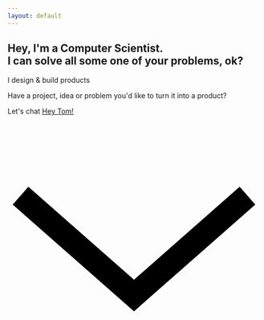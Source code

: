 ```yaml
---
layout: default
---
```

      
<section class='hero' data-component='hero'>
  <div class='hero__content'>
    <h1 class='hero__title'>Hey, I'm a Computer Scientist.<br>
              I can solve <span class="none"><span class="all">all</span> <span class="some">some</span> <span class="one">one</span> of your</span> problems<span class="ok">, ok?</span></h1>
    <div class='hero__text'>
      <p class='large'>I design &amp; build products</p>
      <p class='large'>Have a project, idea or problem you'd like to turn it into a product?</p>
      <p class='large'>Let's chat <a class='link--underline' href='mailto:tomnyongesa5@gmail.com'>Hey Tom!</a></p>
    </div>
  </div>
  <div class='hero__arrow' data-component='smoothScroll' data-scroll-target='#social-links-and-contact'>
            <svg class='clickable' version='1.0' viewBox='0 0 32 32' xml:space='preserve' xmlns='http://www.w3.org/2000/svg' xmlns:xlink='http://www.w3.org/1999/xlink'><polygon points='0.645,10.383 16,23.871 31.355,10.383 29.375,8.129 16,19.878 2.625,8.129 '/></svg>
  </div>
</section>         